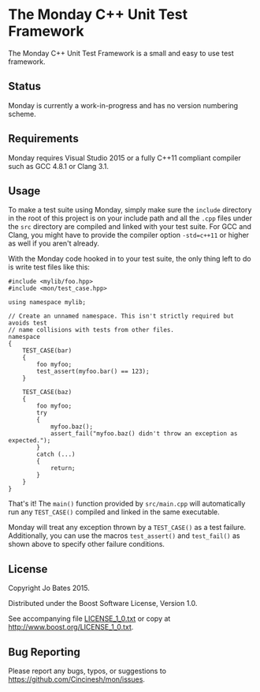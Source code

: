 The Monday C++ Unit Test Framework
==================================
The Monday C++ Unit Test Framework is a small and easy to use test framework.

Status
------
Monday is currently a work-in-progress and has no version numbering scheme.

Requirements
------------
Monday requires Visual Studio 2015 or a fully C++11 compliant compiler such as
GCC 4.8.1 or Clang 3.1.

Usage
-----
To make a test suite using Monday, simply make sure the `include` directory in
the root of this project is on your include path and all the `.cpp` files under
the `src` directory are compiled and linked with your test suite. For GCC and
Clang, you might have to provide the compiler option `-std=c++11` or higher as
well if you aren't already.

With the Monday code hooked in to your test suite, the only thing left to do is
write test files like this:

~~~{.cpp}
#include <mylib/foo.hpp>
#include <mon/test_case.hpp>

using namespace mylib;

// Create an unnamed namespace. This isn't strictly required but avoids test
// name collisions with tests from other files.
namespace
{
    TEST_CASE(bar)
    {
        foo myfoo;
        test_assert(myfoo.bar() == 123);
    }
    
    TEST_CASE(baz)
    {
        foo myfoo;
        try
        {
            myfoo.baz();
            assert_fail("myfoo.baz() didn't throw an exception as expected.");
        }
        catch (...)
        {
            return;
        }
    }
}
~~~

That's it! The `main()` function provided by `src/main.cpp` will automatically
run any `TEST_CASE()` compiled and linked in the same executable.

Monday will treat any exception thrown by a `TEST_CASE()` as a test failure.
Additionally, you can use the macros `test_assert()` and `test_fail()` as shown
above to specify other failure conditions.

License
-------
Copyright Jo Bates 2015.

Distributed under the Boost Software License, Version 1.0.

See accompanying file [LICENSE_1_0.txt](LICENSE_1_0.txt) or copy at
http://www.boost.org/LICENSE_1_0.txt.

Bug Reporting
-------------
Please report any bugs, typos, or suggestions to
https://github.com/Cincinesh/mon/issues.
